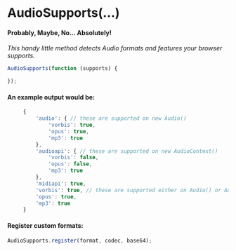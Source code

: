# AudioSupports(...)

#### Probably, Maybe, No... Absolutely!

*This handy little method detects Audio formats and features your browser supports.*

```js
AudioSupports(function (supports) {

});
```

#### An example output would be:

```js
	 {
		 'audio': { // these are supported on new Audio()
			 'vorbis': true,
			 'opus': true,
			 'mp3': true
		 },
		 'audioapi': { // these are supported on new AudioContext()
			 'vorbis': false,
			 'opus': false,
			 'mp3': true
		 },
		 'midiapi': true,
		 'vorbis': true, // these are supported either on Audio() or AudioContext()
		 'opus': true,
		 'mp3': true
	 }
```

#### Register custom formats:

```js
AudioSupports.register(format, codec, base64);
```
